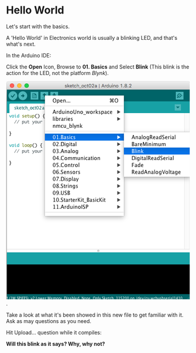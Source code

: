 # Hello World

Let's start with the basics.

A 'Hello World' in Electronics world is usually a blinking LED, and that's what's next.

In the Arduino IDE:

Click the **Open** Icon, Browse to **01. Basics** and Select **Blink** (This blink is the action for the LED, not the platform *Blynk*).


![image](https://raw.githubusercontent.com/felixbanguera/iot-medellin-nodemcu-blynk-1/step_8/assets/images/basics_blink.png).


Take a look at what it's been showed in this new file to get familiar with it. Ask as may questions as you need.

Hit Upload... question while it compiles:

**Will this blink as it says? Why, why not?**